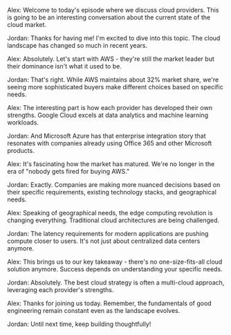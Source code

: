 Alex: Welcome to today's episode where we discuss cloud providers. This is going to be an interesting conversation about the current state of the cloud market.

Jordan: Thanks for having me! I'm excited to dive into this topic. The cloud landscape has changed so much in recent years.

Alex: Absolutely. Let's start with AWS - they're still the market leader but their dominance isn't what it used to be.

Jordan: That's right. While AWS maintains about 32% market share, we're seeing more sophisticated buyers make different choices based on specific needs.

Alex: The interesting part is how each provider has developed their own strengths. Google Cloud excels at data analytics and machine learning workloads.

Jordan: And Microsoft Azure has that enterprise integration story that resonates with companies already using Office 365 and other Microsoft products.

Alex: It's fascinating how the market has matured. We're no longer in the era of "nobody gets fired for buying AWS."

Jordan: Exactly. Companies are making more nuanced decisions based on their specific requirements, existing technology stacks, and geographical needs.

Alex: Speaking of geographical needs, the edge computing revolution is changing everything. Traditional cloud architectures are being challenged.

Jordan: The latency requirements for modern applications are pushing compute closer to users. It's not just about centralized data centers anymore.

Alex: This brings us to our key takeaway - there's no one-size-fits-all cloud solution anymore. Success depends on understanding your specific needs.

Jordan: Absolutely. The best cloud strategy is often a multi-cloud approach, leveraging each provider's strengths.

Alex: Thanks for joining us today. Remember, the fundamentals of good engineering remain constant even as the landscape evolves.

Jordan: Until next time, keep building thoughtfully!